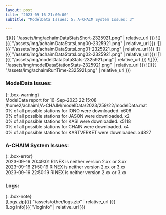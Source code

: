 ```yaml
---
layout: post
title: "2023-09-16 21:00:00"
subtitle: "ModelData Issues: 5; A-CHAIM System Issues: 3"

---
```


![]({{ "/assets/img/achaimDataStatsShort-2325921.png" | relative_url }})
![]({{ "/assets/img/achaimDataStatsLong00-2325921.png" | relative_url }})
![]({{ "/assets/img/achaimDataStatsLong01-2325921.png" | relative_url }})
![]({{ "/assets/img/achaimDataStatsLong02-2325921.png" | relative_url }})
![]({{ "/assets/img/modelDataDataStats-2325921.png" | relative_url }})
![]({{ "/assets/img/modelDataStationStats-2325921.png" | relative_url }})
![]({{ "/assets/img/achaimRunTime-2325921.png" | relative_url }})


### ModelData Issues:  
  
{: .box-warning}  
 ModelData report for 16-Sep-2023 22:15:08   
 /home2/achaim1/A-CHAIM/modelData/2023/259/22/modelData.mat   
 0% of all possible stations for IONO were downloaded. x606   
 0% of all possible stations for JASON were downloaded. x2   
 0% of all possible stations for KASI were downloaded. x5118   
 0% of all possible stations for CHAIN were downloaded. x4   
 0% of all possible stations for KARTVERKET were downloaded. x4827   
  
### A-CHAIM System Issues:  
  
{: .box-error}  
2023-09-16 20:49:01 RINEX is neither version 2.xx or 3.xx  
2023-09-16 21:50:19 RINEX is neither version 2.xx or 3.xx  
2023-09-16 22:50:19 RINEX is neither version 2.xx or 3.xx  

### Logs:  
  
{: .box-note}  
[Logs.zip]({{ "/assets/other/logs.zip" | relative_url }})  
[Log Info]({{ "/logInfo" | relative_url }})  
